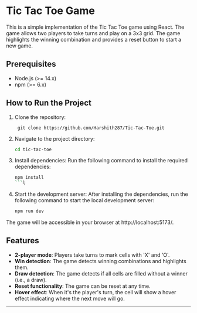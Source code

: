 # Tic Tac Toe Game

This is a simple implementation of the Tic Tac Toe game using React. The game allows two players to take turns and play on a 3x3 grid. The game highlights the winning combination and provides a reset button to start a new game.

## Prerequisites

- Node.js (>= 14.x)
- npm (>= 6.x) 

## How to Run the Project

1. Clone the repository:

        git clone https://github.com/Harshith287/Tic-Tac-Toe.git

2. Navigate to the project directory:
	
	```bash
    cd tic-tac-toe
    ```

3. Install dependencies:
Run the following command to install the required dependencies:
    ```bash
    npm install
    ```l

4. Start the development server:
	 After installing the dependencies, run the following command to start the local development server:
    ```bash
    npm run dev
    ```
The game will be accessible in your browser at http://localhost:5173/.

## Features

- **2-player mode**: Players take turns to mark cells with 'X' and 'O'.
- **Win detection**: The game detects winning combinations and highlights them.
- **Draw detection**: The game detects if all cells are filled without a winner (i.e., a draw).
- **Reset functionality**: The game can be reset at any time.
- **Hover effect**: When it's the player's turn, the cell will show a hover effect indicating where the next move will go.

---
